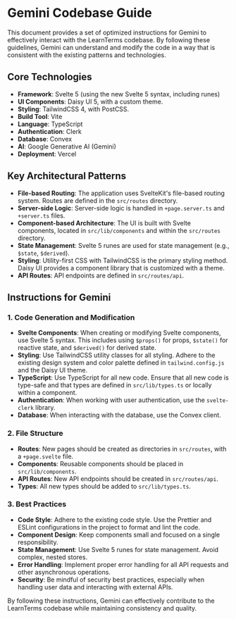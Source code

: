 # Gemini Codebase Guide

This document provides a set of optimized instructions for Gemini to effectively interact with the LearnTerms codebase. By following these guidelines, Gemini can understand and modify the code in a way that is consistent with the existing patterns and technologies.

## Core Technologies

- **Framework**: Svelte 5 (using the new Svelte 5 syntax, including runes)
- **UI Components**: Daisy UI 5, with a custom theme.
- **Styling**: TailwindCSS 4, with PostCSS.
- **Build Tool**: Vite
- **Language**: TypeScript
- **Authentication**: Clerk
- **Database**: Convex
- **AI**: Google Generative AI (Gemini)
- **Deployment**: Vercel

## Key Architectural Patterns

- **File-based Routing**: The application uses SvelteKit's file-based routing system. Routes are defined in the `src/routes` directory.
- **Server-side Logic**: Server-side logic is handled in `+page.server.ts` and `+server.ts` files.
- **Component-based Architecture**: The UI is built with Svelte components, located in `src/lib/components` and within the `src/routes` directory.
- **State Management**: Svelte 5 runes are used for state management (e.g., `$state`, `$derived`).
- **Styling**: Utility-first CSS with TailwindCSS is the primary styling method. Daisy UI provides a component library that is customized with a theme.
- **API Routes**: API endpoints are defined in `src/routes/api`.

## Instructions for Gemini

### 1. Code Generation and Modification

- **Svelte Components**: When creating or modifying Svelte components, use Svelte 5 syntax. This includes using `$props()` for props, `$state()` for reactive state, and `$derived()` for derived state.
- **Styling**: Use TailwindCSS utility classes for all styling. Adhere to the existing design system and color palette defined in `tailwind.config.js` and the Daisy UI theme.
- **TypeScript**: Use TypeScript for all new code. Ensure that all new code is type-safe and that types are defined in `src/lib/types.ts` or locally within a component.
- **Authentication**: When working with user authentication, use the `svelte-clerk` library.
- **Database**: When interacting with the database, use the Convex client.

### 2. File Structure

- **Routes**: New pages should be created as directories in `src/routes`, with a `+page.svelte` file.
- **Components**: Reusable components should be placed in `src/lib/components`.
- **API Routes**: New API endpoints should be created in `src/routes/api`.
- **Types**: All new types should be added to `src/lib/types.ts`.

### 3. Best Practices

- **Code Style**: Adhere to the existing code style. Use the Prettier and ESLint configurations in the project to format and lint the code.
- **Component Design**: Keep components small and focused on a single responsibility.
- **State Management**: Use Svelte 5 runes for state management. Avoid complex, nested stores.
- **Error Handling**: Implement proper error handling for all API requests and other asynchronous operations.
- **Security**: Be mindful of security best practices, especially when handling user data and interacting with external APIs.

By following these instructions, Gemini can effectively contribute to the LearnTerms codebase while maintaining consistency and quality.
